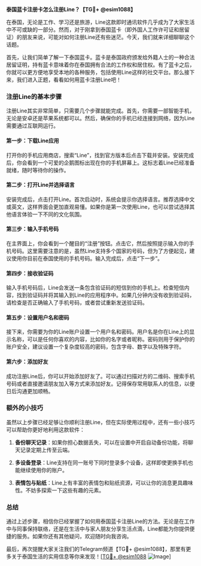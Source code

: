 **泰国蓝卡注册卡怎么注册Line？【TG💪+ @esim1088】**

在泰国，无论是工作、学习还是旅游，Line这款即时通讯软件几乎成为了大家生活中不可或缺的一部分。然而，对于刚拿到泰国蓝卡（即外国人工作许可证和居留证）的朋友来说，可能对如何注册Line还有些迷茫。今天，我们就来详细聊聊这个话题。

首先，让我们简单了解一下泰国蓝卡。蓝卡是泰国政府颁发给外籍人士的一种合法居留证明，持有蓝卡意味着你在泰国拥有合法的工作权和居住权。有了蓝卡之后，你就可以更方便地享受本地的各种服务，包括使用Line这样的社交平台。那么接下来，我们进入正题，看看如何用蓝卡注册Line吧！

### 注册Line的基本步骤

注册Line其实非常简单，只需要几个步骤就能完成。首先，你需要一部智能手机，无论是安卓还是苹果系统都可以。然后，确保你的手机已经连接到网络，因为Line需要通过互联网运行。

#### 第一步：下载Line应用

打开你的手机应用商店，搜索“Line”，找到官方版本后点击下载并安装。安装完成后，你会看到一个可爱的企鹅图标出现在你的手机屏幕上。这标志着Line已经准备就绪，随时等待你的操作。

#### 第二步：打开Line并选择语言

安装完成后，点击打开Line。首次启动时，系统会提示你选择语言。推荐选择中文或英文，这样界面会更加直观易懂。如果你是第一次使用Line，也可以尝试选择其他语言体验一下不同的文化氛围。

#### 第三步：输入手机号码

在主界面上，你会看到一个醒目的“注册”按钮。点击它，然后按照提示输入你的手机号码。这里需要注意的是，虽然Line支持多个国家的号码，但为了方便起见，建议使用你目前在泰国使用的手机号码。输入完成后，点击“下一步”。

#### 第四步：接收验证码

输入手机号码后，Line会发送一条包含验证码的短信到你的手机上。检查短信内容，找到验证码并将其输入到Line的应用程序中。如果几分钟内没有收到验证码，请检查是否正确输入了手机号码，或者尝试重新发送验证码。

#### 第五步：设置用户名和密码

接下来，你需要为你的Line账户设置一个用户名和密码。用户名是你在Line上的显示名称，可以是任何你喜欢的内容，比如你的名字或者昵称。密码则用于保护你的账户安全，建议设置一个复杂度较高的密码，包含字母、数字以及特殊字符。

#### 第六步：添加好友

成功注册Line后，你可以开始添加好友了。可以通过扫描对方的二维码、搜索手机号码或者直接邀请朋友加入等方式来添加好友。记得保存常用联系人的信息，以便日后沟通更加顺畅。

### 额外的小技巧

虽然以上步骤已经足够让你顺利注册Line，但在实际使用过程中，还有一些小技巧可以帮助你更好地利用这款软件：

1. **备份聊天记录**：如果你担心数据丢失，可以在设置中开启自动备份功能，将聊天记录定期上传至云端。
   
2. **多设备登录**：Line支持在同一账号下同时登录多个设备，这样即使更换手机也能继续使用你的账户。

3. **表情包与贴纸**：Line上有丰富的表情包和贴纸资源，可以让你的消息更具趣味性。不妨多探索一下这些有趣的元素。

### 总结

通过上述步骤，相信你已经掌握了如何用泰国蓝卡注册Line的方法。无论是在工作中与同事保持联络，还是在生活中与家人朋友分享生活点滴，Line都能为你提供便捷的服务。如果你还有其他疑问，欢迎随时向我咨询。

最后，再次提醒大家关注我们的Telegram频道【TG💪+ @esim1088】，那里有更多关于泰国生活的实用信息等你来发现！[[TG💪+ @esim1088](https://t.me/s/esim1088) ![Image](https://i.postimg.cc/4NQfJmqS/Snipaste-2025-05-13-00-14-12.png)]